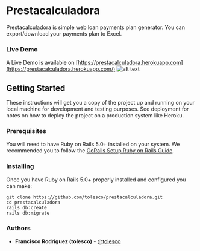 # Prestacalculadora

Prestacalculadora is simple web loan payments plan generator. You can export/download your payments plan to Excel.

### Live Demo

A Live Demo is available on [https://prestacalculadora.herokuapp.com](https://prestacalculadora.herokuapp.com/)
![alt text](https://raw.githubusercontent.com/tolesco/prestacalculadora/master/app/assets/images/screenshot.png)

## Getting Started

These instructions will get you a copy of the project up and running on your local machine for development and testing purposes. See deployment for notes on how to deploy the project on a production system like Heroku.

### Prerequisites

You will need to have Ruby on Rails 5.0+ installed on your system. We recommended you to follow the [GoRails Setup Ruby on Rails Guide](https://gorails.com/setup/osx/10.13-high-sierra).

### Installing

Once you have Ruby on Rails 5.0+ properly installed and configured you can make:

```
git clone https://github.com/tolesco/prestacalculadora.git
cd prestacalculadora
rails db:create
rails db:migrate
```

### Authors
* **Francisco Rodríguez (tolesco)** - [@tolesco](https://github.com/tolesco)

